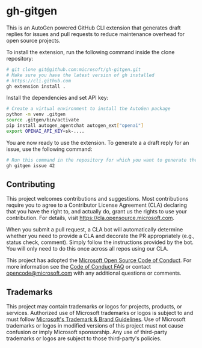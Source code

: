 # gh-gitgen

This is an AutoGen powered GitHub CLI extension that generates draft replies for issues and pull requests
to reduce maintenance overhead for open source projects.


To install the extension, run the following command inside the clone repository:

   ```bash
   # git clone git@github.com:microsoft/gh-gitgen.git
   # Make sure you have the latest version of gh installed
   # https://cli.github.com
   gh extension install .
   ```

Install the dependencies and set API key:

   ```bash
   # Create a virtual environment to install the AutoGen package
   python -m venv .gitgen
   source .gitgen/bin/activate
   pip install autogen_agentchat autogen_ext["openai"]
   export OPENAI_API_KEY=sk-....
   ```

You are now ready to use the extension. To generate a a draft reply for an issue, use the following command:

   ```bash
   # Run this command in the repository for which you want to generate the draft reply
   gh gitgen issue 42
   ```

## Contributing

This project welcomes contributions and suggestions.  Most contributions require you to agree to a
Contributor License Agreement (CLA) declaring that you have the right to, and actually do, grant us
the rights to use your contribution. For details, visit https://cla.opensource.microsoft.com.

When you submit a pull request, a CLA bot will automatically determine whether you need to provide
a CLA and decorate the PR appropriately (e.g., status check, comment). Simply follow the instructions
provided by the bot. You will only need to do this once across all repos using our CLA.

This project has adopted the [Microsoft Open Source Code of Conduct](https://opensource.microsoft.com/codeofconduct/).
For more information see the [Code of Conduct FAQ](https://opensource.microsoft.com/codeofconduct/faq/) or
contact [opencode@microsoft.com](mailto:opencode@microsoft.com) with any additional questions or comments.

## Trademarks

This project may contain trademarks or logos for projects, products, or services. Authorized use of Microsoft 
trademarks or logos is subject to and must follow 
[Microsoft's Trademark & Brand Guidelines](https://www.microsoft.com/en-us/legal/intellectualproperty/trademarks/usage/general).
Use of Microsoft trademarks or logos in modified versions of this project must not cause confusion or imply Microsoft sponsorship.
Any use of third-party trademarks or logos are subject to those third-party's policies.
